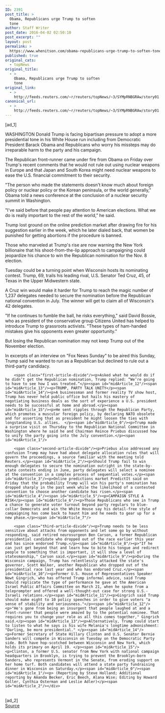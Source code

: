 ```yaml
---
ID: 2391
post_title: >
  Obama, Republicans urge Trump to soften
  tone
author: Staff Writer
post_date: 2016-04-02 02:50:10
post_excerpt: ""
layout: post
permalink: >
  https://www.whenitson.com/obama-republicans-urge-trump-to-soften-tone/
published: true
original_cats:
  - topNews
original_title:
  - >
    Obama, Republicans urge Trump to soften
    tone
original_link:
  - >
    http://feeds.reuters.com/~r/reuters/topNews/~3/SYMpRNBGRAw/story01.htm
canonical_url:
  - >
    http://feeds.reuters.com/~r/reuters/topNews/~3/SYMpRNBGRAw/story01.htm
---
```

 [ad_1]
<br><div id="articleText">
<span id="midArticle_start"/>

<span id="midArticle_0"/><span class="focusParagraph" readability="4"><p><span class="articleLocation">WASHINGTON</span> Donald Trump is facing bipartisan pressure to adopt a more presidential tone in his White House run including from Democratic President Barack Obama and Republicans who worry his missteps may do irreparable harm to the party and his campaign. </p></span><span id="midArticle_1"/><p>The Republican front-runner came under fire from Obama on Friday over Trump's recent comments that he would not rule out using nuclear weapons in Europe and that Japan and South Korea might need nuclear weapons to ease the U.S. financial commitment to their security. </p><span id="midArticle_2"/><p>"The person who made the statements doesn't know much about foreign policy or nuclear policy or the Korean peninsula, or the world generally," Obama told a news conference at the conclusion of a nuclear security summit in Washington.</p><span id="midArticle_3"/><p>"I've said before that people pay attention to American elections. What we do is really important to the rest of the world,” he said.</p><span id="midArticle_4"/><p>Trump lost ground on the online prediction market after drawing fire for his suggestion earlier in the week, which he later dialed back, that women be punished for getting abortions if the procedure is banned.</p><span id="midArticle_5"/><p>Those who marveled at Trump's rise are now warning the New York billionaire that his shoot-from-the-lip approach to campaigning could jeopardize his chance to win the Republican nomination for the Nov. 8 election.</p><span id="midArticle_6"/><p>Tuesday could be a turning point when Wisconsin hosts its nominating contest. Trump, 69, trails his leading rival, U.S. Senator Ted Cruz, 45, of Texas in the Upper Midwestern state.</p><span id="midArticle_7"/><p>A Cruz win would make it harder for Trump to reach the magic number of 1,237 delegates needed to secure the nomination before the Republican national convention in July. The winner will get to claim all of Wisconsin's 42 delegates.</p><span id="midArticle_8"/><p>"If he continues to fumble the ball, he risks everything," said David Bossie, who as president of the conservative group Citizens United has helped to introduce Trump to grassroots activists. "These types of ham-handed mistakes give his opponents even greater opportunity."</p><span id="midArticle_9"/><p>But losing the Republican nomination may not keep Trump out of the November election.</p><span id="midArticle_10"/><p>In excerpts of an interview on "Fox News Sunday" to be aired this Sunday, Trump said he wanted to run as a Republican but declined to rule out a third-party candidacy.</p><span id="midArticle_11"/>
        
        <span class="first-article-divide"/><p>Asked what he would do if he didn’t get the Republican nomination, Trump replied: “We’re going to have to see how I was treated.”</p><span id="midArticle_12"/><span id="midArticle_13"/><p>TRUMP, PARTY TALK UNITY</p><span id="midArticle_14"/><p>A businessman and former reality TV show host, Trump has never held public office but hails his mastery of negotiating business deals as the sort of experience a U.S. president needs to be successful at home and abroad.</p><span id="midArticle_15"/><p>He sent ripples through the Republican Party, which promotes a muscular foreign policy, by declaring NATO obsolete and for asserting that as president he might loosen the ties with  longstanding U.S. allies.  </p><span id="midArticle_0"/><p>Trump made a surprise visit on Thursday to the Republican National Committee in Washington where he said he and Chairman Reince Priebus discussed how to unify the party going into the July convention.</p><span id="midArticle_1"/>
        
        <span class="second-article-divide"/><p>Priebus also addressed any confusion Trump may have had about delegate allocation rules that will govern the proceedings, a source familiar with the meeting told Reuters.</p><span id="midArticle_2"/><p>Should Trump fail to win enough delegates to secure the nomination outright in the state-by-state contests ending in June, party delegates will select a nominee at the convention in a complex process of sequential votes.</p><span id="midArticle_3"/><p>Online predictions market PredictIt said on Friday that the probability Trump will win his party's nomination has dropped sharply in the past week while the likelihood of a contested convention to choose another candidate has risen.</p><span id="midArticle_4"/><span id="midArticle_5"/><p>CAMPAIGN STYLE A RISK</p><span id="midArticle_6"/><p>Those Republicans who see in Trump a chance to generate voter turnout beyond party regulars to blue-collar Democrats and win the White House say his detail-free style of campaigning has come back to haunt him and he needs to gear up for a new phase.</p><span id="midArticle_7"/>
        
        <span class="third-article-divide"/><p>Trump needs to be less sensitive about attacks from opponents and let some go by without responding, said retired neurosurgeon Ben Carson, a former Republican presidential candidate who dropped out of the race earlier this year and has since endorsed Trump.</p><span id="midArticle_8"/><p>"If he can just get beyond that and learn how to bite his tongue and redirect people to something that is important, it will show a level of statesmanship," Carson said.</p><span id="midArticle_9"/><p>During the Wisconsin campaign, Trump has relentlessly attacked the state's governor, Scott Walker, another Republican who dropped out of the presidential race last year and who has endorsed Cruz.</p><span id="midArticle_10"/><p>Former U.S. House of Representatives Speaker Newt Gingrich, who has offered Trump informal advice, said Trump should replicate the type of performance he gave at the American Israel Public Affairs Committee on March 21, when he spoke from a teleprompter and offered a well-thought-out case for strong U.S.-Israeli relations.</p><span id="midArticle_11"/><p>Gingrich said Trump should make eight to 10 policy speeches in order to give voters "a sense of stability and seriousness."</p><span id="midArticle_12"/><p>"He's gone from being an insurgent that people laughed at and a front-runner that people were amazed by to the potential nominee. That requires you to change your role as all this comes together," Gingrich said.</p><span id="midArticle_13"/><p>Alternatively, Trump could start to listen to what he says is his wife Melania's longtime admonishment: "Darling, be more presidential." </p><span id="midArticle_14"/><p>Former Secretary of State Hillary Clinton and U.S. Senator Bernie Sanders will compete in Wisconsin on Tuesday on the Democratic Party side. Both have hop-scotched between Wisconsin and New York, which holds its primary on April 19. </p><span id="midArticle_15"/><p>Clinton, a former U.S. senator from New York with national campaign headquarters in Brooklyn, is trying to prevent the Brooklyn-born Sanders, who represents Vermont in the Senate, from eroding support on her home turf. Both candidates will attend a state party fundraising dinner in Wisconsin on Saturday.</p><span id="midArticle_0"/><span id="midArticle_1"/><p> (Reporting by Steve Holland; Additional reporting by Amanda Becker, Eric Beech, Alana Wise; Editing by Howard Goller, Cynthia Osterman and Leslie Adler)</p><span id="midArticle_2"/></div>
<br>[ad_2]
<br><a href="http://feeds.reuters.com/~r/reuters/topNews/~3/SYMpRNBGRAw/story01.htm">Source </a>